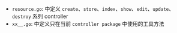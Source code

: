 - `resource.go`: 中定义 `create`、`store`、`index`、`show`、`edit`、`update`、`destroy` 系列 controller
- `xx__.go`: 中定义只在当前 `controller package` 中使用的工具方法
